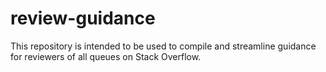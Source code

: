 # review-guidance
This repository is intended to be used to compile and streamline guidance for reviewers of all queues on Stack Overflow. 

